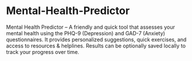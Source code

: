 # Mental-Health-Predictor
Mental Health Predictor – A friendly and quick tool that assesses your mental health using the PHQ-9 (Depression) and GAD-7 (Anxiety) questionnaires. It provides personalized suggestions, quick exercises, and access to resources &amp; helplines. Results can be optionally saved locally to track your progress over time.
